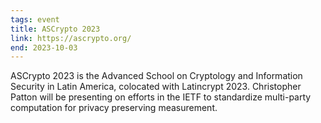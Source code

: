 ```yaml
---
tags: event
title: ASCrypto 2023
link: https://ascrypto.org/
end: 2023-10-03
---
```


ASCrypto 2023 is the Advanced School on Cryptology and Information Security in Latin America, colocated with Latincrypt 2023. 
Christopher Patton will be presenting on efforts in the IETF to standardize multi-party computation for privacy preserving measurement.
